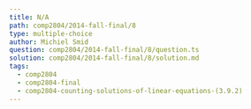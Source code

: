 ```yaml
---
title: N/A
path: comp2804/2014-fall-final/8
type: multiple-choice
author: Michiel Smid
question: comp2804/2014-fall-final/8/question.ts
solution: comp2804/2014-fall-final/8/solution.md
tags:
  - comp2804
  - comp2804-final
  - comp2804-counting-solutions-of-linear-equations-(3.9.2)
---
```

